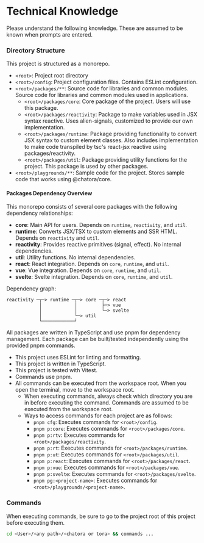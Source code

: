 # Technical Knowledge

Please understand the following knowledge. These are assumed to be known when prompts are entered.

### Directory Structure
This project is structured as a monorepo.
  - `<root>`: Project root directory
  - `<root>/config`: Project configuration files. Contains ESLint configuration.
  - `<root>/packages/**`: Source code for libraries and common modules. Source code for libraries and common modules used in applications.
    - `<root>/packages/core`: Core package of the project. Users will use this package.
    - `<root>/packages/reactivity`: Package to make variables used in JSX syntax reactive. Uses alien-signals, customized to provide our own implementation.
    - `<root>/packages/runtime`: Package providing functionality to convert JSX syntax to custom element classes. Also includes implementation to make code transpiled by tsc's react-jsx reactive using packages/reactivity.
    - `<root>/packages/util`: Package providing utility functions for the project. This package is used by other packages.
  - `<root>/playgrounds/**`: Sample code for the project. Stores sample code that works using @chatora/core.

#### Packages Dependency Overview

This monorepo consists of several core packages with the following dependency relationships:

- **core**: Main API for users. Depends on `runtime`, `reactivity`, and `util`.
- **runtime**: Converts JSX/TSX to custom elements and SSR HTML. Depends on `reactivity` and `util`.
- **reactivity**: Provides reactive primitives (signal, effect). No internal dependencies.
- **util**: Utility functions. No internal dependencies.
- **react**: React integration. Depends on `core`, `runtime`, and `util`.
- **vue**: Vue integration. Depends on `core`, `runtime`, and `util`.
- **svelte**: Svelte integration. Depends on `core`, `runtime`, and `util`.

Dependency graph:

```
reactivity ─┬─> runtime ─┬─> core ─┬─> react
            │            │         ├─> vue
            │            │         └─> svelte
            │            └─> util
            └────────────┘
```

All packages are written in TypeScript and use pnpm for dependency management. Each package can be built/tested independently using the provided pnpm commands.
- This project uses ESLint for linting and formatting.
- This project is written in TypeScript.
- This project is tested with Vitest.
- Commands use pnpm.
- All commands can be executed from the workspace root. When you open the terminal, move to the workspace root.
  - When executing commands, always check which directory you are in before executing the command. Commands are assumed to be executed from the workspace root.
  - Ways to access commands for each project are as follows:
    - `pnpm cfg`: Executes commands for `<root>/config`.
    - `pnpm p:core`: Executes commands for `<root>/packages/core`.
    - `pnpm p:rtv`: Executes commands for `<root>/packages/reactivity`.
    - `pnpm p:rt`: Executes commands for `<root>/packages/runtime`.
    - `pnpm p:ut`: Executes commands for `<root>/packages/util`.
    - `pnpm p:react`: Executes commands for `<root>/packages/react`.
    - `pnpm p:vue`: Executes commands for `<root>/packages/vue`.
    - `pnpm p:svelte`: Executes commands for `<root>/packages/svelte`.
    - `pnpm pg:<project-name>`: Executes commands for `<root>/playgrounds/<project-name>`.

### Commands
When executing commands, be sure to go to the project root of this project before executing them.
```bash
cd <User>/<any path>/<chatora or tora> && commands ...
```